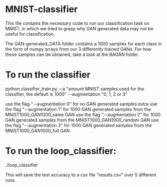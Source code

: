 # MNIST-classifier
This file contains the necessary code to run our classification task on MNIST, in which we tried to grasp why GAN generated data may not be useful for classification. 

The GAN-generated_DATA folder contains a 1000 samples for each class in the form of numpy arrays from our 3 differently trained GANs.
For how these samples can be obtained, take a look at the BAGAN folder

# To run the classifier

python classifier_train.py --a "amount MNIST samples used for the classifier, the default is 1000" --augmentation "0, 1, 2 or 3"

use the flag "--augmentation 0" for no GAN generated samples extra
use the flag "--augmentation 1" for 1000 GAN generated samples from the MNIST1000_GAN1000_same GAN 
use the flag "--augmentation 2" for 1000 GAN generated samples from the MNIST1000_GAN1000_random GAN 
use the flag "--augmentation 3" for 1000 GAN generated samples from the MNIST1000_GAN1000_full GAN 

# To run the loop_classifier:
./loop_classifier

This will save the test accuracy to a csv file "results.csv" over 5 different runs.

